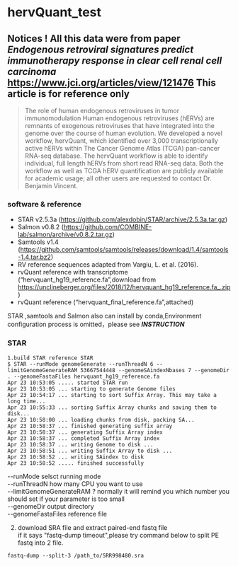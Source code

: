 # hervQuant_test

## Notices ! All this data were from paper ***Endogenous retroviral signatures predict immunotherapy response in clear cell renal cell carcinoma*** https://www.jci.org/articles/view/121476 This article is for reference only ##



>The role of human endogenous retroviruses in tumor immunomodulation
Human endogenous retroviruses (hERVs) are remnants of exogenous retroviruses that have integrated into the genome over the course of human evolution. We developed a novel workflow, hervQuant, which identified over 3,000 transcriptionally active hERVs within The Cancer Genome Atlas (TCGA) pan-cancer RNA-seq database. The hervQuant workflow is able to identify individual, full length hERVs from short read RNA-seq data. Both the workflow as well as TCGA hERV quantification are publicly available for academic usage; all other users are requested to contact Dr. Benjamin Vincent.



### software & reference ###
- STAR v2.5.3a (https://github.com/alexdobin/STAR/archive/2.5.3a.tar.gz) 
- Salmon v0.8.2 (https://github.com/COMBINE-lab/salmon/archive/v0.8.2.tar.gz) 
- Samtools v1.4 (https://github.com/samtools/samtools/releases/download/1.4/samtools-1.4.tar.bz2) 
- RV reference sequences adapted from Vargiu, L. et al. (2016). 
- rvQuant reference with transcriptome (“hervquant_hg19_reference.fa”,download from https://unclineberger.org/files/2018/12/hervquant_hg19_reference.fa_.zip) 
- rvQuant reference (“hervquant_final_reference.fa”,attached)

STAR ,samtools and Salmon also can install by conda,Environment configuration process is omitted，please see ***INSTRUCTION***

### STAR ###

```
1.build STAR reference STAR
$ STAR --runMode genomeGenerate --runThreadN 6 --limitGenomeGenerateRAM 53667544448 --genomeSAindexNbases 7 --genomeDir . --genomeFastaFiles hervquant_hg19_reference.fa
Apr 23 10:53:05 ..... started STAR run
Apr 23 10:53:05 ... starting to generate Genome files
Apr 23 10:54:17 ... starting to sort Suffix Array. This may take a long time...
Apr 23 10:55:33 ... sorting Suffix Array chunks and saving them to disk...
Apr 23 10:58:00 ... loading chunks from disk, packing SA...
Apr 23 10:58:37 ... finished generating suffix array
Apr 23 10:58:37 ... generating Suffix Array index
Apr 23 10:58:37 ... completed Suffix Array index
Apr 23 10:58:37 ... writing Genome to disk ...
Apr 23 10:58:51 ... writing Suffix Array to disk ...
Apr 23 10:58:52 ... writing SAindex to disk
Apr 23 10:58:52 ..... finished successfully
```
 --runMode selsct running mode  
 --runThreadN how many CPU you want to use  
 --limitGenomeGenerateRAM ? normally it will remind you which number you should set if your parameter is too small  
 --genomeDir output directory  
 --genomeFastaFiles reference file  
   
   
   2. download SRA file and extract paired-end fastq file  
   if it says "fastq-dump timeout",please try command below to split PE fastq into 2 file.
   ```
   fastq-dump --split-3 /path_to/SRR998480.sra
   ```
     
     
   
